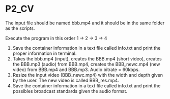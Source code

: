 # P2_CV

The input file should be named bbb.mp4 and it should be in the same folder as the scripts.

Execute the program in this order 1 -> 2 -> 3 -> 4

1. Save the container information in a text file called info.txt and print the proper information in terminal.
2. Takes the bbb.mp4 (input), creates the BBB.mp4 (short video), creates the BBB.mp3 (audio) from BBB.mp4, creates the BBB_newc.mp4 (new video) from BBB.mp4 and BBB.mp3. Audio bitrate = 60kbps.
3. Resize the input video (BBB_newc.mp4) with the width and depth given by the user. The new video is called BBB_res.mp4.
4. Save the container information in a text file called info.txt and print the possibles broadcast standards given the audio format.
